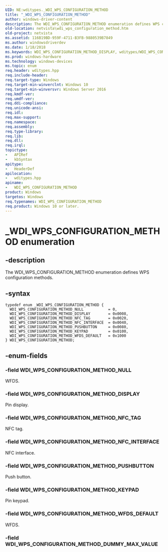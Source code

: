 ```yaml
---
UID: NE:wditypes._WDI_WPS_CONFIGURATION_METHOD
title: "_WDI_WPS_CONFIGURATION_METHOD"
author: windows-driver-content
description: The WDI_WPS_CONFIGURATION_METHOD enumeration defines WPS configuration methods.
old-location: netvista\wdi_wps_configuration_method.htm
old-project: netvista
ms.assetid: 116B19BD-959F-4711-B3FB-9880539B7849
ms.author: windowsdriverdev
ms.date: 1/18/2018
ms.keywords: WDI_WPS_CONFIGURATION_METHOD_DISPLAY, wditypes/WDI_WPS_CONFIGURATION_METHOD_NULL, wditypes/WDI_WPS_CONFIGURATION_METHOD_WFDS_DEFAULT, WDI_WPS_CONFIGURATION_METHOD_NFC_INTERFACE, wditypes/WDI_WPS_CONFIGURATION_METHOD_KEYPAD, WDI_WPS_CONFIGURATION_METHOD_NULL, wditypes/WDI_WPS_CONFIGURATION_METHOD, WDI_WPS_CONFIGURATION_METHOD enumeration [Network Drivers Starting with Windows Vista], wditypes/WDI_WPS_CONFIGURATION_METHOD_DISPLAY, WDI_WPS_CONFIGURATION_METHOD_PUSHBUTTON, wditypes/WDI_WPS_CONFIGURATION_METHOD_PUSHBUTTON, wditypes/WDI_WPS_CONFIGURATION_METHOD_NFC_TAG, WDI_WPS_CONFIGURATION_METHOD_KEYPAD, WDI_WPS_CONFIGURATION_METHOD_WFDS_DEFAULT, netvista.wdi_wps_configuration_method, WDI_WPS_CONFIGURATION_METHOD_NFC_TAG, wditypes/WDI_WPS_CONFIGURATION_METHOD_NFC_INTERFACE, _WDI_WPS_CONFIGURATION_METHOD, WDI_WPS_CONFIGURATION_METHOD
ms.prod: windows-hardware
ms.technology: windows-devices
ms.topic: enum
req.header: wditypes.hpp
req.include-header: 
req.target-type: Windows
req.target-min-winverclnt: Windows 10
req.target-min-winversvr: Windows Server 2016
req.kmdf-ver: 
req.umdf-ver: 
req.ddi-compliance: 
req.unicode-ansi: 
req.idl: 
req.max-support: 
req.namespace: 
req.assembly: 
req.type-library: 
req.lib: 
req.dll: 
req.irql: 
topictype:
-	APIRef
-	kbSyntax
apitype:
-	HeaderDef
apilocation:
-	wditypes.hpp
apiname:
-	WDI_WPS_CONFIGURATION_METHOD
product: Windows
targetos: Windows
req.typenames: WDI_WPS_CONFIGURATION_METHOD
req.product: Windows 10 or later.
---
```


# _WDI_WPS_CONFIGURATION_METHOD enumeration


## -description


The WDI_WPS_CONFIGURATION_METHOD enumeration defines WPS configuration methods.


## -syntax


````
typedef enum _WDI_WPS_CONFIGURATION_METHOD { 
  WDI_WPS_CONFIGURATION_METHOD_NULL           = 0,
  WDI_WPS_CONFIGURATION_METHOD_DISPLAY        = 0x0008,
  WDI_WPS_CONFIGURATION_METHOD_NFC_TAG        = 0x0020,
  WDI_WPS_CONFIGURATION_METHOD_NFC_INTERFACE  = 0x0040,
  WDI_WPS_CONFIGURATION_METHOD_PUSHBUTTON     = 0x0080,
  WDI_WPS_CONFIGURATION_METHOD_KEYPAD         = 0x0100,
  WDI_WPS_CONFIGURATION_METHOD_WFDS_DEFAULT   = 0x1000
} WDI_WPS_CONFIGURATION_METHOD;
````


## -enum-fields




### -field WDI_WPS_CONFIGURATION_METHOD_NULL

WFDS.


### -field WDI_WPS_CONFIGURATION_METHOD_DISPLAY

Pin display.


### -field WDI_WPS_CONFIGURATION_METHOD_NFC_TAG

NFC tag.


### -field WDI_WPS_CONFIGURATION_METHOD_NFC_INTERFACE

NFC interface.


### -field WDI_WPS_CONFIGURATION_METHOD_PUSHBUTTON

Push button.


### -field WDI_WPS_CONFIGURATION_METHOD_KEYPAD

Pin keypad.


### -field WDI_WPS_CONFIGURATION_METHOD_WFDS_DEFAULT

WFDS.


### -field WDI_WPS_CONFIGURATION_METHOD_DUMMY_MAX_VALUE



